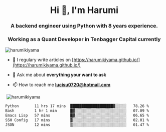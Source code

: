 <h1 align="center">Hi 👋, I'm Harumi</h1>
<h3 align="center">A backend engineer using <b>Python</b> with 8 years experience.</h3>
<h3 align="center">Working as a Quant Developer in <b>Tenbagger Capital</b> currently</h3>

<p align="left"> <img src="https://komarev.com/ghpvc/?username=harumikiyama" alt="harumikiyama" /> </p>


- 📝 I regulary write articles on [https://harumikiyama.github.io/](https://harumikiyama.github.io/)

- 💬 Ask me about **everything your want to ask**

- 📫 How to reach me **lucisu0720@hotmail.com**

<p>&nbsp;<img align="center" src="https://github-readme-stats.vercel.app/api?username=harumikiyama&show_icons=true" alt="harumikiyama" /></p>


<!--START_SECTION:waka-->

```txt
Python       11 hrs 17 mins  ███████████████████▓░░░░░   78.26 %
Bash         1 hr 1 min      █▓░░░░░░░░░░░░░░░░░░░░░░░   07.09 %
Emacs Lisp   57 mins         █▓░░░░░░░░░░░░░░░░░░░░░░░   06.65 %
SSH Config   17 mins         ▓░░░░░░░░░░░░░░░░░░░░░░░░   02.01 %
JSON         12 mins         ▒░░░░░░░░░░░░░░░░░░░░░░░░   01.47 %
```

<!--END_SECTION:waka-->
